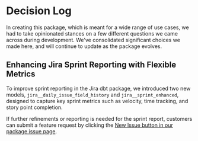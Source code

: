 # Decision Log
In creating this package, which is meant for a wide range of use cases, we had to take opinionated stances on a few different questions we came across during development. We've consolidated significant choices we made here, and will continue to update as the package evolves.

## Enhancing Jira Sprint Reporting with Flexible Metrics
To improve sprint reporting in the Jira dbt package, we introduced two new models, `jira__daily_issue_field_history` and `jira__sprint_enhanced`, designed to capture key sprint metrics such as velocity, time tracking, and story point completion.  
  
If further refinements or reporting is needed for the sprint report, customers can submit a feature request by clicking the [New Issue button in our package issue page](https://github.com/fivetran/dbt_jira/issues).